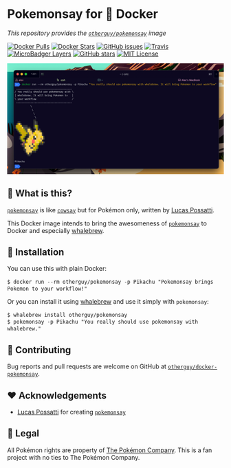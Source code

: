 # Pokemonsay for 🐳 Docker

_This repository provides the [`otherguy/pokemonsay`][dockerhub] image_

[![Docker Pulls](https://img.shields.io/docker/pulls/otherguy/pokemonsay)][dockerhub]
[![Docker Stars](https://img.shields.io/docker/stars/otherguy/pokemonsay)][dockerhub]
[![GitHub issues](https://img.shields.io/github/issues/otherguy/docker-pokemonsay)][issues]
[![Travis](https://img.shields.io/travis/com/otherguy/docker-pokemonsay)][travis]
[![MicroBadger Layers](https://img.shields.io/microbadger/layers/otherguy/pokemonsay)][microbadger]
[![GitHub stars](https://img.shields.io/github/stars/otherguy/docker-pokemonsay?color=violet)][stargazers]
[![MIT License](https://img.shields.io/github/license/otherguy/docker-pokemonsay?color=orange)][license]

[dockerhub]: https://hub.docker.com/r/otherguy/pokemonsay/
[license]: https://tldrlegal.com/license/mit-license
[travis]: https://travis-ci.com/otherguy/docker-pokemonsay
[microbadger]: https://microbadger.com/images/otherguy/pokemonsay
[stargazers]: https://github.com/otherguy/docker-pokemonsay/stargazers
[issues]: https://github.com/otherguy/docker-pokemonsay/issues

![You should try pokemonsay!](pokemonsay.png)

## 🌈 What is this?

[`pokemonsay`](https://github.com/possatti/pokemonsay) is like [`cowsay`](https://en.wikipedia.org/wiki/Cowsay) but for Pokémon only, written by [Lucas Possatti](https://github.com/possatti/).

This Docker image intends to bring the awesomeness of [`pokemonsay`](https://github.com/possatti/pokemonsay) to Docker and especially [whalebrew](https://github.com/whalebrew/whalebrew).

## 💾 Installation

You can use this with plain Docker:

    $ docker run --rm otherguy/pokemonsay -p Pikachu "Pokemonsay brings Pokemon to your workflow!"

Or you can install it using [whalebrew](https://github.com/whalebrew/whalebrew) and use it simply with `pokemonsay`:

    $ whalebrew install otherguy/pokemonsay
    $ pokemonsay -p Pikachu "You really should use pokemonsay with whalebrew."

## 🚧 Contributing

Bug reports and pull requests are welcome on GitHub at [`otherguy/docker-pokemonsay`](https://github.com/otherguy/docker-pokemonsay).

## ♥️ Acknowledgements

- [Lucas Possatti](https://github.com/possatti/) for creating [`pokemonsay`](https://github.com/possatti/pokemonsay)

## 📝 Legal

All Pokémon rights are property of [The Pokémon Company](https://en.wikipedia.org/wiki/The_Pok%C3%A9mon_Company). This is a  fan project with no ties to The Pokémon Company.
